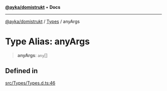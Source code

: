 [**@ayka/domistrukt**](../../../README.md) • **Docs**

***

[@ayka/domistrukt](../../../globals.md) / [Types](../README.md) / anyArgs

# Type Alias: anyArgs

> **anyArgs**: `any`[]

## Defined in

[src/Types/Types.d.ts:46](https://github.com/AndreyMork/domistrukt/blob/afa9cf17027abfba6baa33ec45e8c09e6e425aa7/src/Types/Types.d.ts#L46)
